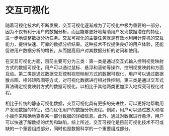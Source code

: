 # 交互可视化

随着可视化技术的不断发展，交互可视化逐渐成为了可视化中极为重要的一部分，因为不仅有利于用户的数据分析，而且能够更好地帮助用户发现数据潜在的特征，进一步地调整数据分析任务。交互可视化的主要任务就是有效地利用计算机的交互能力，提供快速、可靠的数据分析结果。这种技术不仅提供良好的用户体验，还能促进用户数据分析的增长，从而提高用户对其数据分析的访问和使用。

在交互可视化方面，目前主要可分为三类：第一类是通过交互式输入控制视觉映射方式的数据可视化，用户可以通过鼠标、悬浮和滚轮等操作，控制视觉映射和方面互动。第二类是通过数据交互控制视觉映射方式的数据可视化，用户可以通过数据散点图、相邻矩阵图等方式，对可视化数据进行相对性控制。第三类是通过交互式算法确定视觉映射方式的数据可视化，以相比于其他两类更加深入地探究可视化过程。

相比于传统的静态可视化数据，交互可视化具有更多的先进性，可以更好地帮助用户发现数据的特征，进而优化用户的数据分析流程。例如，用户可以通过放大和缩小操作来精确地查看某一部分数据的详细信息。此外，通过对数据进行悬浮，用户可以快速了解数据的优势和缺陷。综上所述，交互可视化是目前可视化技术不可或缺的一个重要组成部分，同时也是数据科学的一个重要组成部分。